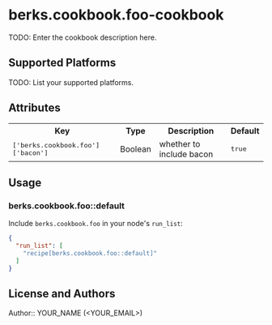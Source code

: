 # berks.cookbook.foo-cookbook

TODO: Enter the cookbook description here.

## Supported Platforms

TODO: List your supported platforms.

## Attributes

<table>
  <tr>
    <th>Key</th>
    <th>Type</th>
    <th>Description</th>
    <th>Default</th>
  </tr>
  <tr>
    <td><tt>['berks.cookbook.foo']['bacon']</tt></td>
    <td>Boolean</td>
    <td>whether to include bacon</td>
    <td><tt>true</tt></td>
  </tr>
</table>

## Usage

### berks.cookbook.foo::default

Include `berks.cookbook.foo` in your node's `run_list`:

```json
{
  "run_list": [
    "recipe[berks.cookbook.foo::default]"
  ]
}
```

## License and Authors

Author:: YOUR_NAME (<YOUR_EMAIL>)

